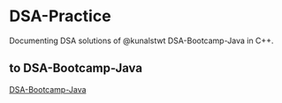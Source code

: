 # DSA-Practice

Documenting DSA solutions of @kunalstwt DSA-Bootcamp-Java in C++.

## to DSA-Bootcamp-Java

[DSA-Bootcamp-Java](https://github.com/kunal-kushwaha/DSA-Bootcamp-Java)
